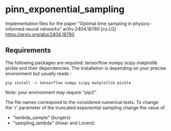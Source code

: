 # pinn_exponential_sampling
Implementation files for the paper "Optimal time sampling in physics-informed neural networks" arXiv:2404.18780 [cs.LG] https://arxiv.org/abs/2404.18780


## Requirements

The following packages are required: tensorflow numpy scipy matplotlib pickle and their dependencies. The installation 
is depending on your precise environment but usually reads :

```setup
pip install -r tensorflow numpy scipy matplotlib pickle 
```

Note: your environment may require "pip3".

The file names correspond to the considered numerical tests. To change the 'r' parameter of the truncated exponential sampling change the
value of 

- "lambda_sample" (burgers)
- "sampling_lambda" (linear and Lorenz)

